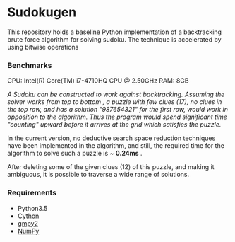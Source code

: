 # Sudokugen

This repository holds a baseline Python implementation of a backtracking brute force algorithm for solving sudoku.
The technique is accelerated by using bitwise operations

### Benchmarks

CPU: Intel(R) Core(TM) i7-4710HQ CPU @ 2.50GHz
RAM: 8GB

*A Sudoku can be constructed to work against backtracking. Assuming the solver works from top to bottom
, a puzzle with few clues (17), no clues in the top row, and has a solution "987654321" for the first row,
would work in opposition to the algorithm. Thus the program would spend significant time "counting"
upward before it arrives at the grid which satisfies the puzzle.*

In the current version, no deductive search space reduction techniques have been implemented in the algorithm, and still,
the required time for the algorithm to solve such a puzzle is ~ __0.24ms__ .

After deleting some of the given clues (12) of this puzzle,
and making it ambiguous, it is possible to traverse a wide range of solutions.

### Requirements

- Python3.5
- [Cython](http://cython.org/)
- [gmpy2](http://gmpy2.readthedocs.io/en/latest/intro.html)
- [NumPy](https://www.scipy.org/scipylib/download.html)
